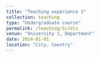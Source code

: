 ```yaml
---
title: "Teaching experience 1"
collection: teaching
type: "Undergraduate course"
permalink: /teaching/SciVis
venue: "University 1, Department"
date: 2014-01-01
location: "City, Country"
---
```

